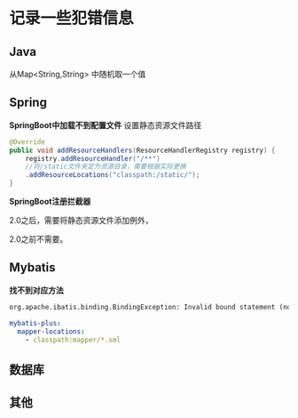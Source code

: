 # 记录一些犯错信息


## Java
从Map<String,String> 中随机取一个值





## Spring



**SpringBoot中加载不到配置文件**
设置静态资源文件路径

```java
@Override
public void addResourceHandlers(ResourceHandlerRegistry registry) {
	registry.addResourceHandler("/**")
    //将/static文件夹定为资源目录，需要根据实际更换
    .addResourceLocations("classpath:/static/");
}
```



**SpringBoot注册拦截器**

2.0之后，需要将静态资源文件添加例外，

2.0之前不需要。



## Mybatis

**找不到对应方法**

```xml
org.apache.ibatis.binding.BindingException: Invalid bound statement (not found): com.dusto.mapper.EmployeeMapper.selectPassword
```

```yaml
mybatis-plus:
  mapper-locations:
    - classpath:mapper/*.xml
```





## 数据库





## 其他
